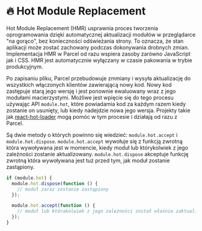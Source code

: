 # 🔥 Hot Module Replacement

Hot Module Replacement (HMR) usprawnia proces tworzenia oprogramowania dzięki automatycznej aktualizacji modułów w przeglądarce "na gorąco", bez konieczności odświeżania strony. To oznacza, że stan aplikacji może zostać zachowany podczas dokonywania drobnych zmian. Implementacja HMR w Parcel od razu wspiera zasoby zarówno JavaScript jak i CSS. HMR jest automatycznie wyłączany w czasie pakowania w trybie produkcyjnym.

Po zapisaniu pliku, Parcel przebudowuje zmmiany i wysyła aktualizację do wszystkich włączonych klientów zawierającą nowy kod. Nowy kod zastępuje starą jego wersję i jest ponownie ewaluowany wraz z jego modułami macierzystymi. Możliwe jest wpięcie się do tego procesu używając API `module.hot`, które powiadamia kod za każdym razem kiedy zostanie on usunięty, lub kiedy nadejdzie nowa jego wersja. Projekty takie jak [react-hot-loader](https://github.com/gaearon/react-hot-loader) mogą pomóc w tym procesie i działają od razu z Parcel.

Są dwie metody o których powinno się wiedzieć: `module.hot.accept` i `module.hot.dispose`. `module.hot.accept` wywołuje się z funkcją zwrotną która wywoływana jest w momencie, kiedy moduł lub którykolwiek z jego zależności zostanie aktualizowany. `module.hot.dispose` akceptuje funkcję zwrotną która wywoływana jest tuż przed tym, jak moduł zostanie zastąpiony.

```javascript
if (module.hot) {
  module.hot.dispose(function () {
    // moduł zaraz zostanie zastąpiony
  });

  module.hot.accept(function () {
    // moduł lub którakolwiek z jego zależności został właśnie zaktualizowany
  });
}
```
